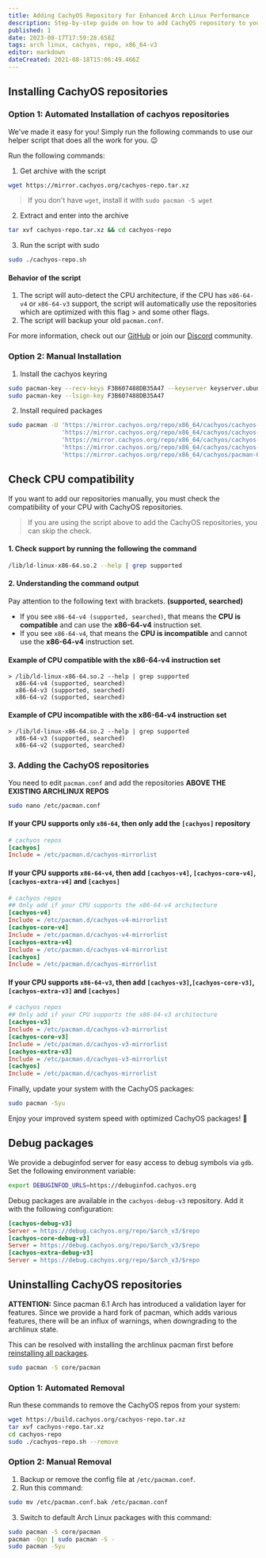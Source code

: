 ```yaml
---
title: Adding CachyOS Repository for Enhanced Arch Linux Performance
description: Step-by-step guide on how to add CachyOS repository to your Arch Linux system with x86_64-v3 support.
published: 1
date: 2023-08-17T17:59:28.658Z
tags: arch linux, cachyos, repo, x86_64-v3
editor: markdown
dateCreated: 2021-08-18T15:06:49.466Z
---
```


Installing CachyOS repositories
-------------------------------

### Option 1: Automated Installation of cachyos repositories

We've made it easy for you! Simply run the following commands to use our helper script that does all the work for you.  😉

Run the following commands:
1. Get archive with the script

```sh
wget https://mirror.cachyos.org/cachyos-repo.tar.xz
```
> If you don't have `wget`, install it with `sudo pacman -S wget`

2. Extract and enter into the archive
```sh
tar xvf cachyos-repo.tar.xz && cd cachyos-repo
```

3. Run the script with sudo
```sh
sudo ./cachyos-repo.sh
```

#### Behavior of the script
1. The script will auto-detect the CPU architecture, if the CPU has `x86-64-v4` or `x86-64-v3` support, the script will automatically use the repositories which are optimized with this flag > and some other flags.
2. The script will backup your old `pacman.conf`.

For more information, check out our [GitHub](https://github.com/cachyos) or join our [Discord](https://discord.gg/cachyos-862292009423470592) community.

### Option 2: Manual Installation

1. Install the cachyos keyring
```sh
sudo pacman-key --recv-keys F3B607488DB35A47 --keyserver keyserver.ubuntu.com
sudo pacman-key --lsign-key F3B607488DB35A47
```

2. Install required packages
```sh
sudo pacman -U 'https://mirror.cachyos.org/repo/x86_64/cachyos/cachyos-keyring-3-1-any.pkg.tar.zst'        \
               'https://mirror.cachyos.org/repo/x86_64/cachyos/cachyos-mirrorlist-18-1-any.pkg.tar.zst'    \
               'https://mirror.cachyos.org/repo/x86_64/cachyos/cachyos-v3-mirrorlist-18-1-any.pkg.tar.zst' \
               'https://mirror.cachyos.org/repo/x86_64/cachyos/cachyos-v4-mirrorlist-6-1-any.pkg.tar.zst'  \
               'https://mirror.cachyos.org/repo/x86_64/cachyos/pacman-6.1.0-5-x86_64.pkg.tar.zst'
```

## Check CPU compatibility
If you want to add our repositories manually, you must check the compatibility of your CPU with CachyOS repositories.
> If you are using the script above to add the CachyOS repositories, you can skip the check.

#### 1. Check support by running the following the command
```sh
/lib/ld-linux-x86-64.so.2 --help | grep supported
```

#### 2. Understanding the command output
Pay attention to the following text with brackets. **(supported, searched)**
- If you see `x86-64-v4 (supported, searched)`, that means the **CPU is compatible** and can use the **x86-64-v4** instruction set.
- If you see `x86-64-v4`, that means the **CPU is incompatible** and cannot use the **x86-64-v4** instruction set.

#### Example of CPU compatible with the x86-64-v4 instruction set
```
> /lib/ld-linux-x86-64.so.2 --help | grep supported
  x86-64-v4 (supported, searched)
  x86-64-v3 (supported, searched)
  x86-64-v2 (supported, searched)
```

#### Example of CPU incompatible with the x86-64-v4 instruction set
```
> /lib/ld-linux-x86-64.so.2 --help | grep supported
  x86-64-v3 (supported, searched)
  x86-64-v2 (supported, searched)
```

### 3. Adding the CachyOS repositories
You need to edit `pacman.conf` and add the repositories **ABOVE THE EXISTING ARCHLINUX REPOS**
```sh
sudo nano /etc/pacman.conf
```

#### If your CPU supports only `x86-64`, then only add the `[cachyos]` repository
```ini
# cachyos repos
[cachyos]
Include = /etc/pacman.d/cachyos-mirrorlist
```

#### If your CPU supports `x86-64-v4`, then add `[cachyos-v4]`, `[cachyos-core-v4]`, `[cachyos-extra-v4]` and `[cachyos]`
```ini
# cachyos repos
## Only add if your CPU supports the x86-64-v4 architecture
[cachyos-v4]
Include = /etc/pacman.d/cachyos-v4-mirrorlist
[cachyos-core-v4]
Include = /etc/pacman.d/cachyos-v4-mirrorlist
[cachyos-extra-v4]
Include = /etc/pacman.d/cachyos-v4-mirrorlist
[cachyos]
Include = /etc/pacman.d/cachyos-mirrorlist
```

#### If your CPU supports `x86-64-v3`, then add `[cachyos-v3]`,`[cachyos-core-v3]`,`[cachyos-extra-v3]` and `[cachyos]`
```ini
# cachyos repos
## Only add if your CPU supports the x86-64-v3 architecture
[cachyos-v3]
Include = /etc/pacman.d/cachyos-v3-mirrorlist
[cachyos-core-v3]
Include = /etc/pacman.d/cachyos-v3-mirrorlist
[cachyos-extra-v3]
Include = /etc/pacman.d/cachyos-v3-mirrorlist
[cachyos]
Include = /etc/pacman.d/cachyos-mirrorlist
```

Finally, update your system with the CachyOS packages:

```bash
sudo pacman -Syu
```
Enjoy your improved system speed with optimized CachyOS packages! 🎉

Debug packages
--------------

We provide a debuginfod server for easy access to debug symbols via `gdb`. Set the following environment variable:

```bash
export DEBUGINFOD_URLS=https://debuginfod.cachyos.org
```

Debug packages are available in the `cachyos-debug-v3` repository. Add it with the following configuration:

```ini
[cachyos-debug-v3]
Server = https://debug.cachyos.org/repo/$arch_v3/$repo
[cachyos-core-debug-v3]
Server = https://debug.cachyos.org/repo/$arch_v3/$repo
[cachyos-extra-debug-v3]
Server = https://debug.cachyos.org/repo/$arch_v3/$repo
```

Uninstalling CachyOS repositories
---------------------------------

**ATTENTION:** Since pacman 6.1 Arch has introduced a validation layer for features. Since we provide a hard fork of pacman, which adds various features, there will be an influx of warnings, when downgrading to the archlinux state.

This can be resolved with installing the archlinux pacman first before [reinstalling all packages](https://wiki.archlinux.org/title/Pacman/Tips_and_tricks#Reinstalling_all_packages).
```sh
sudo pacman -S core/pacman
```

### Option 1: Automated Removal

Run these commands to remove the CachyOS repos from your system:

```sh
wget https://build.cachyos.org/cachyos-repo.tar.xz
tar xvf cachyos-repo.tar.xz
cd cachyos-repo
sudo ./cachyos-repo.sh --remove
```

### Option 2: Manual Removal

1.  Backup or remove the config file at `/etc/pacman.conf`.
2.  Run this command:

```sh
sudo mv /etc/pacman.conf.bak /etc/pacman.conf
```

3.  Switch to default Arch Linux packages with this command:

```sh
sudo pacman -S core/pacman
pacman -Qqn | sudo pacman -S -
sudo pacman -Syu
```
